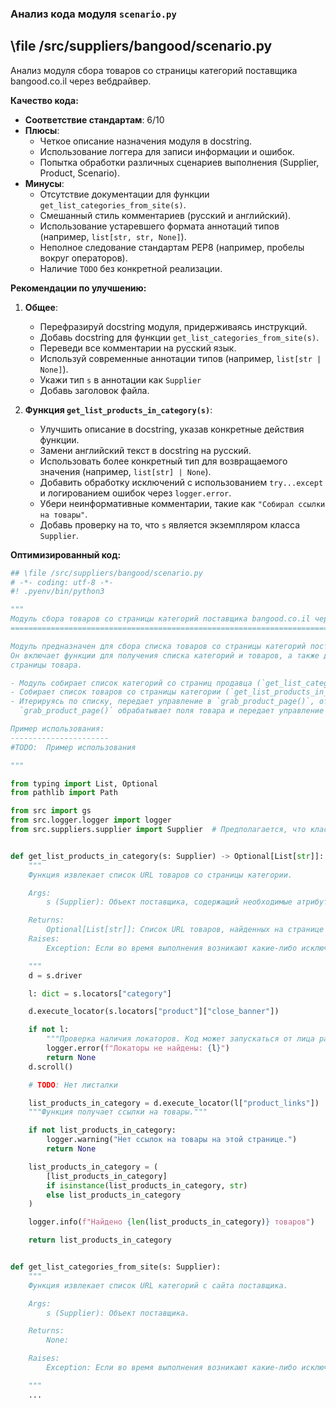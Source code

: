 ### **Анализ кода модуля `scenario.py`**

## \file /src/suppliers/bangood/scenario.py

Анализ модуля сбора товаров со страницы категорий поставщика bangood.co.il через вебдрайвер.

**Качество кода:**

- **Соответствие стандартам**: 6/10
- **Плюсы**:
  - Четкое описание назначения модуля в docstring.
  - Использование логгера для записи информации и ошибок.
  - Попытка обработки различных сценариев выполнения (Supplier, Product, Scenario).
- **Минусы**:
  - Отсутствие документации для функции `get_list_categories_from_site(s)`.
  - Смешанный стиль комментариев (русский и английский).
  - Использование устаревшего формата аннотаций типов (например, `list[str, str, None]`).
  - Неполное следование стандартам PEP8 (например, пробелы вокруг операторов).
  - Наличие `TODO` без конкретной реализации.

**Рекомендации по улучшению:**

1.  **Общее**:
    - Перефразируй docstring модуля, придерживаясь инструкций.
    - Добавь docstring для функции `get_list_categories_from_site(s)`.
    - Переведи все комментарии на русский язык.
    - Используй современные аннотации типов (например, `list[str | None]`).
    - Укажи тип `s` в аннотации как `Supplier`
    - Добавь заголовок файла.

2.  **Функция `get_list_products_in_category(s)`**:
    - Улучшить описание в docstring, указав конкретные действия функции.
    - Замени английский текст в docstring на русский.
    - Использовать более конкретный тип для возвращаемого значения (например, `list[str] | None`).
    - Добавить обработку исключений с использованием `try...except` и логированием ошибок через `logger.error`.
    - Убери неинформативные комментарии, такие как `"Собирал ссылки на товары"`.
    - Добавь проверку на то, что `s` является экземпляром класса `Supplier`.

**Оптимизированный код:**

```python
## \file /src/suppliers/bangood/scenario.py
# -*- coding: utf-8 -*-
#! .pyenv/bin/python3

"""
Модуль сбора товаров со страницы категорий поставщика bangood.co.il через вебдрайвер
======================================================================================

Модуль предназначен для сбора списка товаров со страницы категорий поставщика Bangood.
Он включает функции для получения списка категорий и товаров, а также для обработки
страницы товара.

- Модуль собирает список категорий со страниц продавца (`get_list_categories_from_site()`).
- Собирает список товаров со страницы категории (`get_list_products_in_category()`).
- Итерируясь по списку, передает управление в `grab_product_page()`, отправляя функции текущий URL страницы.
  `grab_product_page()` обрабатывает поля товара и передает управление классу `Product`.

Пример использования:
----------------------
#TODO:  Пример использования

"""

from typing import List, Optional
from pathlib import Path

from src import gs
from src.logger.logger import logger
from src.suppliers.supplier import Supplier  # Предполагается, что класс Supplier находится здесь


def get_list_products_in_category(s: Supplier) -> Optional[List[str]]:
    """
    Функция извлекает список URL товаров со страницы категории.

    Args:
        s (Supplier): Объект поставщика, содержащий необходимые атрибуты и методы для работы с веб-драйвером.

    Returns:
        Optional[List[str]]: Список URL товаров, найденных на странице категории. Возвращает None, если список пуст или произошла ошибка.
    Raises:
        Exception: Если во время выполнения возникают какие-либо исключения, они логируются.

    """
    d = s.driver

    l: dict = s.locators["category"]

    d.execute_locator(s.locators["product"]["close_banner"])

    if not l:
        """Проверка наличия локаторов. Код может запускаться от лица разных исполнителей: Supplier, Product, Scenario."""
        logger.error(f"Локаторы не найдены: {l}")
        return None
    d.scroll()

    # TODO: Нет листалки

    list_products_in_category = d.execute_locator(l["product_links"])
    """Функция получает ссылки на товары."""

    if not list_products_in_category:
        logger.warning("Нет ссылок на товары на этой странице.")
        return None

    list_products_in_category = (
        [list_products_in_category]
        if isinstance(list_products_in_category, str)
        else list_products_in_category
    )

    logger.info(f"Найдено {len(list_products_in_category)} товаров")

    return list_products_in_category


def get_list_categories_from_site(s: Supplier):
    """
    Функция извлекает список URL категорий с сайта поставщика.

    Args:
        s (Supplier): Объект поставщика.

    Returns:
        None:

    Raises:
        Exception: Если во время выполнения возникают какие-либо исключения, они логируются.

    """
    ...